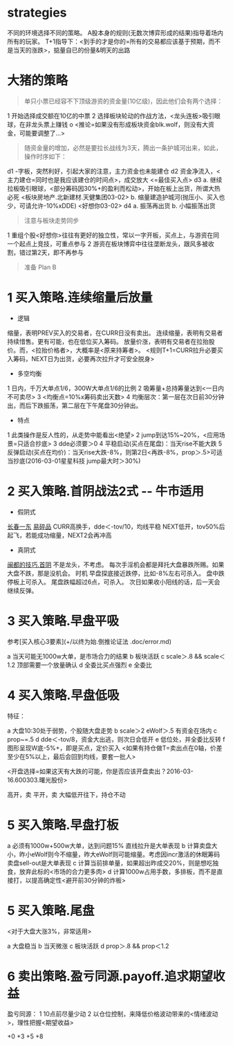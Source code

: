 # strategies

不同的环境选择不同的策略。
A股本身的规则(无数次博弈形成的结果)指导着场内所有的玩家。
T+1指导下：<到手的才是你的=所有的交易都应该基于预期，而不是当天的涨跌>，掂量自已的份量&明天的出路

# 大猪的策略

> 单只小票已经容不下顶级游资的资金量(10亿级)，因此他们会有两个选择：

1 开始选择成交额在10亿的中票
2 选择板块轮动的作战方法，<龙头连板>吸引眼球，在非龙头票上赚钱
o <推论=如果没有形成板块资金blk.wolf，则没有大资金，可能要调整了...>

> 随资金量的增加，必然是要拉长战线为3天，腾出一条护城河出来，如此，操作时序如下：

d1 -字板，突然利好，引起大家的注意，主力资金也未能建仓
d2 资金净流入，<主力建仓=同时也是我应该建仓的时间点>，成交放大                        <=最佳买入点>
d3 a. 继续拉板吸引眼球，<部分筹码因30%+的盈利而松动>，开始在板上出货，所谓大热必死    <板块房地产.北新建材.天健集团03-02>
   b. 缩量建造护城河(抛压小、买入也少，可请允许-10%xDDE)                              <好想你03-02>
d4 a. 振荡再出货
   b. 小幅振荡出货

> 注意与板块走势同步

1 重组个股<好想你>往往有更好的独立性，常以一字开板，买点上，与游资在同一个起点上竞技，可重点参与
2 游资在板块博弈中往往垄断龙头，跟风多被收割，错过第2天，即不再参与

> 准备 Plan B

# 1 买入策略.连续缩量后放量

* 逻辑

缩量，表明PREV买入的交易者，在CURR日没有卖出。
连续缩量，表明有交易者持续惜售。更有可能，也在低位买入筹码。
放量价涨，表明有交易者在拉抬股价。而，<拉抬价格者>，大概率是<原来持筹者>。
<规则T+1=CURR拉升必要买入筹码，NEXT日为出货，必要再次拉升才可安全脱身>

* 多空均衡

1 日内，千万大单点1/6，300W大单点1/6的比例
2 吸筹量+总持筹量达到<一日内不可卖尽>
3 <均衡点=10%x筹码卖出天数>
4 均衡层次：第一层在次日前30分钟出，而后下跌振荡，第二层在下午尾盘30分钟出。

* 特点

1 此类操作是反人性的，从走势中能看出<绝望>
2 jump到达15%~20%，<应用场景=只适合抄底>
3 dde必须要＞0
4 平稳启动(买点在尾盘)：当天rise不能大跌
5 反弹启动(买点在均价)：当天rise大跌-8%，则第2日<再跌-8%，prop＞.5>可适当抄底(2016-03-01星星科技 jump最大时＞30%)

# 2 买入策略.首阴战法2式 -- 牛市适用

* 假阴式

[长春一东](2015-07-23)
[易碎品](http://www.taoguba.com.cn/Article/1209554/1)
CURR高换手，dde＜-tov/10，均线平稳
NEXT低开，tov50%后起飞，若能成功缩量，NEXT2会再冲高

* 真阴式

[闽都的技巧.首阴](http://blog.sina.com.cn/s/blog_b46e2fe40102va03.html)
不是龙头，不考虑。
每次手淫机会都是拜托大盘暴跌所赐。如果大盘不跌，那是没机会。
时机
  早盘探底接近跌停，比如-8%左右可杀入。
  盘中跌停板上可杀入。
  尾盘跌幅超过6点，可杀入。
  次日如果收小阳线的话，后一天会继续反弹。

# 3 买入策略.早盘平吸

参考[买入核心3要素](+/以终为始.倒推论证法 .doc/error.md)

a 当天可能无1000w大单，是市场合力的结果
b 板块活跃
c scale＞.8 && scale＜1.2 顶部需要一个放量确认
d 全委比买点强烈
e 全委比

# 4 买入策略.早盘低吸

特征：

a 大盘10:30处于弱势，个股随大盘走势
b scale＞2 eWolf＞.5 有资金在场内
c prop~=.5 
d dde＜-tov/8，资金大出逃，则次日会低开
e 低位处，并全委比反转
f 图形呈现W底-5%+，即是买点，定价买入 <如果有持仓做T=卖出点在0轴，价差至少在5%以上，最后会回到均线，要套一批人>

<开盘选择=如果这天有大跌的可能，你是否应该开盘卖出？2016-03-16.600303.曙光股份>

高开，卖
平开，卖
大幅低开往下，持仓不动

# 5 买入策略.早盘打板

[](早盘低吸技巧同样有效)

a 必须有1000w+500w大单，达到问题15%
  直线拉升是大单表现
b 计算卖盘大小，昨小eWolf则今不缩量，昨大eWolf则可能缩量。考虑因incr激活的休眠筹码
  卖盘sell-out是大单表现
c 计算当前排单量，如果超出昨成交20%，则是想吃独食，放弃此标的<市场的合力更多肉>
d 计算1000w占用手数，多排板，而不是直接打，以提高确定性<避开前30分钟的炸板>

# 5 买入策略.尾盘

<对于大盘大涨3%，非常适用>

a 大盘稳当
b 当天微涨 
c 板块活跃
d prop＞.8 && prop＜1.2

# 6 卖出策略.盈亏同源.payoff.追求期望收益

盈亏同源：
1 10点前尽量少动
2 以仓位控制，来降低价格波动带来的<情绪波动>，理性把握<期望收益>

+0 
+3
+5
+8

